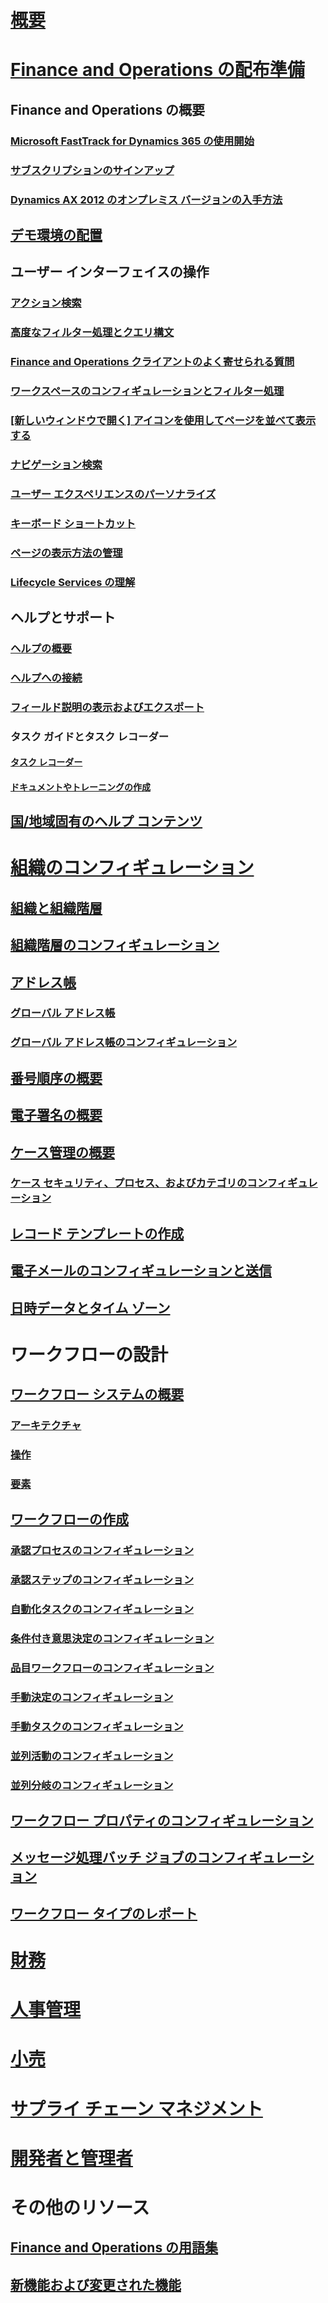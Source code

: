 # [概要](index.md)

# [Finance and Operations の配布準備](get-started/onboarding-home.md)
## Finance and Operations の概要
### [Microsoft FastTrack for Dynamics 365 の使用開始](get-started/fasttrack-dynamics-365-overview.md)
### [サブスクリプションのサインアップ](/dynamics365/unified-operations/dev-itpro/dev-tools/sign-up-preview-subscription?toc=/dynamics365/unified-operations/fin-and-ops/toc.json)
### [Dynamics AX 2012 のオンプレミス バージョンの入手方法](/dynamics365/unified-operations/dev-itpro/deployment/csp-download-customersource?toc=/dynamics365/unified-operations/fin-and-ops/toc.json)
## [デモ環境の配置](/dynamics365/unified-operations/dev-itpro/deployment/deploy-demo-environment?toc=/dynamics365/unified-operations/fin-and-ops/toc.json)

## ユーザー インターフェイスの操作
### [アクション検索](get-started/action-search.md)
### [高度なフィルター処理とクエリ構文](get-started/advanced-filtering-query-options.md)
### [Finance and Operations クライアントのよく寄せられる質問](get-started/client-faq.md)
### [ワークスペースのコンフィギュレーションとフィルター処理](get-started/configure-filter-workspaces.md)
### [[新しいウィンドウで開く] アイコンを使用してページを並べて表示する](get-started/display-pages-side-by-side.md)
### [ナビゲーション検索](get-started/navigation-search.md)
### [ユーザー エクスペリエンスのパーソナライズ](get-started/personalize-user-experience.md)
### [キーボード ショートカット](get-started/shortcut-keys.md)
### [ページの表示方法の管理](get-started/window-management.md)
### [Lifecycle Services の理解](/dynamics365/unified-operations/dev-itpro/lifecycle-services/lcs-works-lcs?toc=/dynamics365/unified-operations/fin-and-ops/toc.json)

## ヘルプとサポート
### [ヘルプの概要](/dynamics365/unified-operations/dev-itpro/get-started/help-overview?toc=/dynamics365/unified-operations/fin-and-ops/toc.json)
### [ヘルプへの接続](/dynamics365/unified-operations/dev-itpro/get-started/help-connect?toc=/dynamics365/unified-operations/fin-and-ops/toc.json)
### [フィールド説明の表示およびエクスポート](get-started/view-export-field-descriptions.md)

### タスク ガイドとタスク レコーダー
#### [タスク レコーダー](/dynamics365/unified-operations/dev-itpro/user-interface/task-recorder?toc=/dynamics365/unified-operations/fin-and-ops/toc.json)
#### [ドキュメントやトレーニングの作成](/dynamics365/unified-operations/dev-itpro/user-interface/task-recorder?toc=/dynamics365/unified-operations/fin-and-ops/toc.json)

## [国/地域固有のヘルプ コンテンツ](/dynamics365/unified-operations/dev-itpro/lcs-solutions/country-region?toc=/dynamics365/unified-operations/fin-and-ops/toc.json)

# [組織のコンフィギュレーション](organization-administration/organization-administration-home-page.md)
## [組織と組織階層](organization-administration/organizations-organizational-hierarchies.md)
## [組織階層のコンフィギュレーション](organization-administration/plan-organizational-hierarchy.md)
## [アドレス帳](organization-administration/qa-address-books.md)
### [グローバル アドレス帳](organization-administration/overview-global-address-book.md)
### [グローバル アドレス帳のコンフィギュレーション](organization-administration/plan-configuration-global-address-book-additional-address-books.md)
## [番号順序の概要](organization-administration/number-sequence-overview.md)
## [電子署名の概要](organization-administration/electronic-signature-overview.md)
## [ケース管理の概要](organization-administration/cases.md)
### [ケース セキュリティ、プロセス、およびカテゴリのコンフィギュレーション](organization-administration/plan-case-management.md)
## [レコード テンプレートの作成](organization-administration/record-templates.md)
## [電子メールのコンフィギュレーションと送信](organization-administration/configure-email.md)
## [日時データとタイム ゾーン](organization-administration/date-time-zones.md)

# ワークフローの設計
## [ワークフロー システムの概要](organization-administration/overview-workflow-system.md)
### [アーキテクチャ](organization-administration/workflow-system-architecture.md)
### [操作](organization-administration/workflow-actions.md)
### [要素](organization-administration/workflow-elements.md)
## [ワークフローの作成](organization-administration/create-workflow.md)
### [承認プロセスのコンフィギュレーション](organization-administration/configure-approval-process-workflow.md)
### [承認ステップのコンフィギュレーション](organization-administration/configure-approval-step-workflow.md)
### [自動化タスクのコンフィギュレーション](organization-administration/configure-automated-task-workflow.md)
### [条件付き意思決定のコンフィギュレーション](organization-administration/configure-conditional-decision-workflow.md)
### [品目ワークフローのコンフィギュレーション](organization-administration/configure-line-item-workflow.md)
### [手動決定のコンフィギュレーション](organization-administration/configure-manual-decision-workflow.md)
### [手動タスクのコンフィギュレーション](organization-administration/configure-manual-task-workflow.md)
### [並列活動のコンフィギュレーション](organization-administration/configure-parallel-activity-workflow.md)
### [並列分岐のコンフィギュレーション](organization-administration/configure-parallel-branch-workflow.md)
## [ワークフロー プロパティのコンフィギュレーション](organization-administration/configure-workflow-properties.md)
## [メッセージ処理バッチ ジョブのコンフィギュレーション](organization-administration/workflow-batch-job-critical.md)
## [ワークフロー タイプのレポート](organization-administration/workflow-types-report.md)

# [財務](/dynamics365/unified-operations/financials/index)

# [人事管理](/dynamics365/unified-operations/talent/index)

# [小売](/dynamics365/unified-operations/retail/index)

# [サプライ チェーン マネジメント](/dynamics365/unified-operations/supply-chain/index)

# [開発者と管理者](/dynamics365/unified-operations/dev-itpro/index)

# その他のリソース
## [Finance and Operations の用語集](get-started/glossary.md)
## [新機能および変更された機能](/dynamics365/unified-operations/dev-itpro/get-started/whats-new-changed?toc=/dynamics365/unified-operations/fin-and-ops/toc.json)

